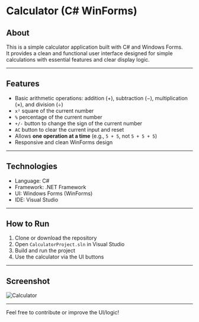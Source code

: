 # Calculator (C# WinForms)

## About

This is a simple calculator application built with C# and Windows Forms.  
It provides a clean and functional user interface designed for simple calculations with essential features and clear display logic.

---

## Features

- Basic arithmetic operations: addition (+), subtraction (−), multiplication (×), and division (÷)
- `x²` square of the current number
- `%` percentage of the current number
- `+/-` button to change the sign of the current number
- `AC` button to clear the current input and reset
- Allows **one operation at a time** (e.g., `5 + 5`, not `5 + 5 + 5`)
- Responsive and clean WinForms design

---

## Technologies

- Language: C#
- Framework: .NET Framework
- UI: Windows Forms (WinForms)
- IDE: Visual Studio

---

## How to Run

1. Clone or download the repository
2. Open `CalculatorProject.sln` in Visual Studio
3. Build and run the project
4. Use the calculator via the UI buttons


---

## Screenshot

![Calculator](https://github.com/user-attachments/assets/910be644-0afa-412e-ac2b-c4995436f723)

---

Feel free to contribute or improve the UI/logic!
